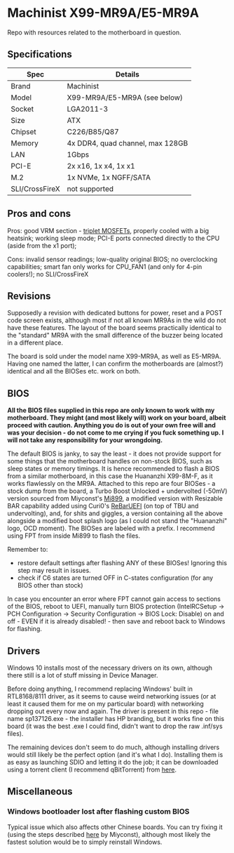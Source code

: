 # Machinist X99-MR9A/E5-MR9A
Repo with resources related to the motherboard in question.

## Specifications
|Spec | Details  |
|--|--|
|Brand  |Machinist |
| Model | X99-MR9A/E5-MR9A (see below) |
| Socket | LGA2011-3
| Size | ATX |
| Chipset | C226/B85/Q87 |
| Memory | 4x DDR4, quad channel, max 128GB |
| LAN | 1Gbps |
| PCI-E | 2x x16, 1x x4, 1x x1 |
| M.2 | 1x NVMe, 1x NGFF/SATA |
| SLI/CrossFireX | not supported |

## Pros and cons
Pros: good VRM section - [triplet MOSFETs](https://xeon-e5450.ru/socket-2011-3/machinist-x99-mr9a/), properly cooled with a big heatsink; working sleep mode; PCI-E ports connected directly to the CPU (aside from the x1 port); 

Cons: invalid sensor readings; low-quality original BIOS; no overclocking capabilities; smart fan only works for CPU_FAN1 (and only for 4-pin coolers!); no SLI/CrossFireX


## Revisions
Supposedly a revision with dedicated buttons for power, reset and a POST code screen exists, although most if not all known MR9As in the wild do not have these features. The layout of the board seems practically identical to the "standard" MR9A with the small difference of the buzzer being located in a different place.

The board is sold under the model name X99-MR9A, as well as E5-MR9A. Having one named the latter, I can confirm the motherboards are (almost?) identical and all the BIOSes etc. work on both.

## BIOS

**All the BIOS files supplied in this repo are only known to work with my motherboard. They might (and most likely will) work on your board, albeit proceed with caution. Anything you do is out of your own free will and was your decision - do not come to me crying if you fuck something up. I will not take any responsibility for your wrongdoing.**

The default BIOS is janky, to say the least - it does not provide support for some things that the motherboard handles on non-stock BIOS, such as sleep states or memory timings. It is hence recommended to flash a BIOS from a similar motherboard, in this case the Huananzhi X99-8M-F, as it works flawlessly on the MR9A. Attached to this repo are four BIOSes - a stock dump from the board, a Turbo Boost Unlocked + undervolted (-50mV) version sourced from Miyconst's [Mi899](https://github.com/miyconst/Mi899), a modified version with Resizable BAR capability added using Curi0's [ReBarUEFI](https://github.com/xCuri0/ReBarUEFI) (on top of TBU and undervolting), and, for shits and giggles, a version containing all the above alongside a modified boot splash logo (as I could not stand the "Huananzhi" logo, OCD moment). The BIOSes are labeled with a prefix. I recommend using FPT from inside Mi899 to flash the files. 

Remember to:
- restore default settings after flashing ANY of these BIOSes! Ignoring this step may result in issues.
- check if C6 states are turned OFF in C-states configuration (for any BIOS other than stock)

In case you encounter an error where FPT cannot gain access to sections of the BIOS, reboot to UEFI, manually turn BIOS protection (IntelRCSetup -> PCH Configuration -> Security Configuration -> BIOS Lock: Disable) on and off - EVEN if it is already disabled! - then save and reboot back to Windows for flashing.

## Drivers
Windows 10 installs most of the necessary drivers on its own, although there still is a lot of stuff missing in Device Manager. 

Before doing anything, I recommend replacing Windows' built in RTL8168/8111 driver, as it seems to cause weird networking issues (or at least it caused them for me on my particular board) with networking dropping out every now and again. The driver is present in this repo - file name sp137126.exe - the installer has HP branding, but it works fine on this board (it was the best .exe I could find, didn't want to drop the raw .inf/sys files).

The remaining devices don't seem to do much, although installing drivers would still likely be the perfect option (and it's what I do). Installing them is as easy as launching SDIO and letting it do the job; it can be downloaded using a torrent client (I recommend qBitTorrent) from [here](https://www.glenn.delahoy.com/downloads/sdio/SDIO_1.12.20.761.zip).

## Miscellaneous 

### Windows bootloader lost after flashing custom BIOS
Typical issue which also affects other Chinese boards. You can try fixing it (using the steps described [here](https://github.com/miyconst/Mi899/issues/45#issuecomment-872541322) by Miyconst), although most likely the fastest solution would be to simply reinstall Windows. 


